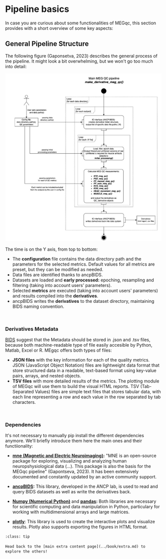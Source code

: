 # Pipeline basics

In case you are curious about some functionalities of MEGqc, this section provides with a short overview of some key aspects:

## General Pipeline Structure

The following figure (Gaponsetva, 2023) describes the general process of the pipeline. It might look  a bit overwhelming, but we won't go too much into detail:

![Pipeline](../static/pipeline.png)

The time is on the Y axis, from top to bottom: 

- The **configuration** file contains the data directory path and the parameters for the selected metrics. Default values for all metrics are preset, but they can be modified as needed.
- Data files are identified thanks to ancpBIDS.
- Datasets are loaded and **early processed:** epoching, resampling and filtering (taking into account users' parameters).
- Selected **metrics** are executed (taking into account users' parameters) and results compiled into the **derivatives**.
- ancpBIDS writes the **derivatives** to the dataset directory, maintaining BIDS naming convention.

<br>   

### Derivatives Metadata
[BIDS](/bids.md) suggest that the Metadata should be stored in .json and .tsv files, because both machine-readable type of file easily accesible by Python, Matlab, Excel or R. MEgqc offers both types of files:

* **JSON files** with the key information for each of the quality metrics. JSON (JavaScript Object Notation) files are lightweight data format that store structured data in a readable, text-based format using key-value pairs, arrays, and nested objects.
* **TSV files** with more detailed results of the metrics. The plotting module of MEGqc will use them to build the visual HTML reports. TSV (Tab-Separated Values) files are simple text files that stores tabular data, with each line representing a row and each value in the row separated by tab characters.

<br>   

### Dependencies
It's not necessary to manually pip install the different dependencies anymore.
We'll briefly introduce them here the main ones and their functiionality:

- **[mne (Magnetic and Electric Neuroimaging)](https://mne.tools/stable/index.html):** "MNE is an open-source package for exploring, visualizing and analyzing human neuropshysiological data (...). This package is also the basis for the MEGqc pipeline" (Gapontseva, 2023). It has been extensively documented and constantly updated by an active community support. 

- **[ancpBIDS](https://ancpbids.readthedocs.io/en/latest/userDocCombined.html):** This library, developed in the ANCP lab, is used to read and query BIDS datasets as well as write the derivatives back. 

- **[Numpy (Numerical Python)](https://numpy.org/doc/)** and **[pandas](https://pandas.pydata.org/docs/):** Both libraries are necessary for scientific computing and data manipulation in Python, particulary for working with multidimensional arrays and large matrices. 

- **[plotly](https://plotly.com/python-api-reference/)**: This library is used to create the interactive plots and visualize results. Plotly also supports exporting the figures in HTML format.



```{admonition} Want to check more extra content?
:class: tip

Head back to the [main extra content page](../book/extra.md) to explore the others!

``` 
